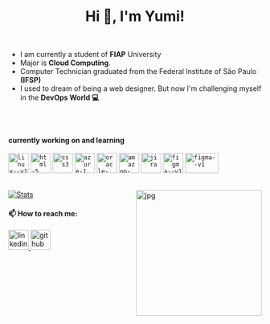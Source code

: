 <h1 align="center">Hi 👋, I'm Yumi!</h1>
<br>

- I am currently a student of **FIAP** University 
- Major is **Cloud Computing**.
- Computer Technician graduated from the Federal Institute of São Paulo **(IFSP)**
- I used to dream of being a web designer. But now I'm challenging myself in the **DevOps World 💻** 

<br>
<br>

**currently working on and learning**  
<br>
<code><img width="40" height="40" src="https://img.icons8.com/color/48/linux--v1.png" alt="linux--v1"/></code>
<code><img width="40" height="40" src="https://img.icons8.com/fluency/48/html-5.png" alt="html-5"/></code>
<code><img width="40" height="40" src="https://img.icons8.com/color/48/css3.png" alt="css3"/></code>
<code><img width="40" height="40" src="https://img.icons8.com/fluency/48/azure-1.png" alt="azure-1"/></code>
<code><img width="40" height="40" src="https://img.icons8.com/color/48/oracle-logo.png" alt="oracle-logo"/></code>
<code><img width="40" height="40" src="https://img.icons8.com/color/48/amazon-web-services.png" alt="amazon-web-services"/></code>
<code><img width="40" height="40" src="https://img.icons8.com/color/48/jira.png" alt="jira"/></code>
<code><img width="40" height="40" src="https://img.icons8.com/color/48/figma--v1.png" alt="figma--v1"/></code>
<code><img width="66" height="40" src="https://upload.wikimedia.org/wikipedia/commons/thumb/d/d3/BMC_Software_logo_%282014%29.svg/1280px-BMC_Software_logo_%282014%29.svg.png" alt="figma--v1"/></code>
<br>
<br>

[![Stats](https://github-readme-stats.vercel.app/api?username=yumi-tokuo&sshow_icons=true&theme=transparent)](https://github-readme-stats.vercel.app/api?username=yumi-tokuoshow_icons=true&theme=transparent)&nbsp; <img align="right" alt="jpg" width="250px" src="https://i.pinimg.com/originals/c0/44/59/c0445925ae3bb1a622dd2b95b96e9442.gif" />


#### 📫 How to reach me:

<a href="https://www.linkedin.com/in/yumitokuo/">
  <img width="40" height="40" src="https://img.icons8.com/color/48/linkedin.png" alt="linkedin"/>
</a>
<a href="https://github.com/yumi-tokuo">
  <img width="40" height="40" src="https://img.icons8.com/fluency/48/github.png" alt="github"/>
</a>
<br />
<br />